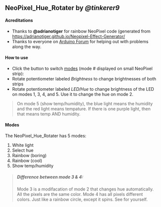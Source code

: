 ## NeoPixel_Hue_Rotater by *@tinkerer9*


#### Acreditations

- Thanks to **@adrianotiger** for rainbow NeoPixel code (generated from <https://adrianotiger.github.io/Neopixel-Effect-Generator/>
- Thanks to everyone on [Arduino Forum](https://forum.arduino.cc/) for helping out with problems along the way.

#### How to use

- Click the button to switch [modes](https://github.com/tinkerer9/NeoPixel_Hue_Rotater/blob/main/README.md#modes) (mode # displayed on small NeoPixel strip):
- Rotate potentiometer labeled *Brightness* to change brightnesses of both strips
- Rotate potentiometer labeled *LED/Hue* to change brightness of the LED on modes 1, 3, 4, and 5. Use it to change the hue on mode 2.

> On mode 5 (show temp/humidity), the blue light means the humidity and the red light means tempature. If there is one purple light, then that means temp AND humidity.

#### Modes

The NeoPixel_Hue_Rotater has 5 modes:
  1. White light
  2. Select hue
  3. Rainbow (boring)
  4. Rainbow (cool)
  5. Show temp/humidity
  
> ##### Difference between mode 3 & 4:
> Mode 3 is a modifacation of mode 2 that changes hue automatically. All the pixels are the same color.
Mode 4 has all pixels different colors. Just like a rainbow circle, except it spins.
See for yourself.
